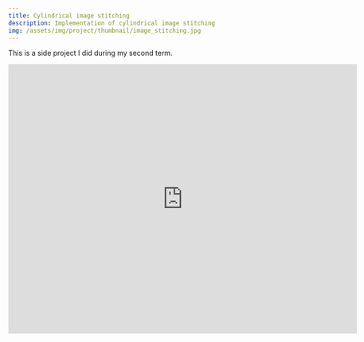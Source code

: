 ```yaml
---
title: Cylindrical image stitching
description: Implementation of cylindrical image stitching
img: /assets/img/project/thumbnail/image_stitching.jpg
---
```


This is a side project I did during my second term.

<iframe src="https://docs.google.com/presentation/d/1IZHwPCMRxfz5jRchR-Jn6vMYlwOJNCTlM3HPvQC83NQ/embed?start=false&loop=false&delayms=3000" frameborder="0" width="700" height="541" allowfullscreen="true" mozallowfullscreen="true" webkitallowfullscreen="true"></iframe>